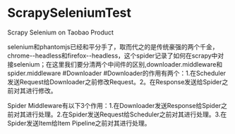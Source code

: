 # ScrapySeleniumTest

Scrapy Selenium on Taobao Product

selenium和phantomjs已经和平分手了，取而代之的是传统豪强的两个千金，chrome--headless和firefox--headless，这个spider记录了如何在scrapy中对接selenium；在这里我们要分清两个中间件的区别,downloader.middleware和spider.middleware
#Downloader 
#Downloader的作用有两个：1.在Scheduler发送Request给Downloader之前修改Request。2。在Response发送给Spider之前对其进行修改。

Spider Middleware有以下3个作用：1.在Downloader发送Response给Spider之前对其进行处理。2.在Spider发送Request给Scheduler之前对其进行处理。3.在Spider发送Item给Item Pipeline之前对其进行处理。
